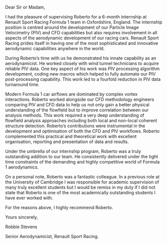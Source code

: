 ---
---

Dear Sir or Madam,

I had the pleasure of supervising Roberto for a 6-month internship at Renault Sport Racing Formula 1
team in Oxfordshire, England. The internship position is centred around the development of our Particle
Image Velocimetry (PIV) and CFD capabilities but also requires involvement in all aspects of the 
aerodynamic development of our racing cars. Renault Sport Racing prides itself in having one of the most
sophisticated and innovative aerodynamic capabilities anywhere in the world.

During Roberto’s time with us he demonstrated his innate capability as an aerodynamicist.
He worked closely with wind tunnel technicians to acquire reliable PIV data. One key aspect
of his work was PIV processing algorithm development, coding new macros which helped to fully automate
our PIV post-processing capability. This work led to a fourfold reduction in PIV data turnaround time.

Modern Formula 1 car airflows are dominated by complex vortex interactions. Roberto
worked alongside our CFD methodology engineers comparing PIV and CFD data to help us not
only gain a better physical understanding of the flowfield but to improve correlation between
our analysis methods. This work required a very deep understanding of flowfield analysis approaches
including both local and non-local coherent structure detection. Roberto’s contributions were instrumental
in the development and optimisation of both the CFD and PIV workflows. Roberto complemented this practical
and theoretical work with excellent organisation, reporting and presentation of data and results. 

Under the umbrella of our internship program, Roberto was a truly outstanding addition to our team.
He consistently delivered under the tight time constraints of the demanding and highly competitive world
of Formula 1 aerodynamics.

On a personal note, Roberto was a fantastic colleague. In a previous role at the University of Cambridge
I was responsible for academic supervision of many truly excellent students but I would be remiss in my 
duty if I did not state that Roberto is one of the most academically outstanding students I have ever
worked with.

For the reasons above, I highly recommend Roberto.

Yours sincerely,


Robbie Stevens

Senior Aerodynamicist, Renault Sport Racing.